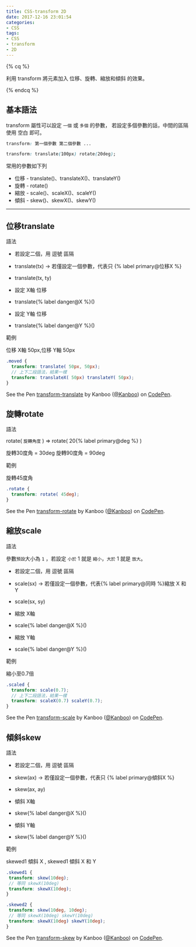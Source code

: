```yaml
---
title: CSS-transform 2D
date: 2017-12-16 23:01:54
categories: 
- CSS
tags:
- CSS
- transform
- 2D
---
```



{% cq %}

利用 transform 將元素加入 <span id="inline-blue">位移、旋轉、縮放和傾斜</span> 的效果。

{% endcq %}

<!-- more -->

## 基本語法

transform 屬性可以設定 `一個` 或 `多個` 的參數，
若設定多個參數的話，中間的區隔使用 <span id="inline-blue">空白</span> 即可。

``` CSS
transform: 第一個參數 第二個參數 ...

transform: translate(100px) rotate(20deg);
```

常用的參數如下列

- 位移 - translate()、translateX()、translateY()
- 旋轉 - rotate()
- 縮放 - scale()、scaleX()、scaleY()
- 傾斜 - skew()、skewX()、skewY()

***

## 位移translate

語法

- 若設定二個，用 <span id="inline-blue">逗號</span> 區隔
 - translate(tx) → 若僅設定一個參數，代表只 {% label primary@位移X %} 
 - translate(tx, ty)

- 設定 X軸 位移
 - translate{% label danger@X %}()

- 設定 Y軸 位移
 - translate{% label danger@Y %}()


範例

位移 X軸 50px,位移 Y軸 50px

``` scss
.moved {
  transform: translate( 50px, 50px);
  // 上下二段語法，結果一樣
  transform: translateX( 50px) translateY( 50px);
}
```

<p data-height="189" data-theme-id="0" data-slug-hash="PEPREv" data-default-tab="result" data-user="Kanboo" data-embed-version="2" data-pen-title="transform-translate" class="codepen">See the Pen <a href="https://codepen.io/Kanboo/pen/PEPREv/">transform-translate</a> by Kanboo (<a href="https://codepen.io/Kanboo">@Kanboo</a>) on <a href="https://codepen.io">CodePen</a>.</p>
<script async src="https://production-assets.codepen.io/assets/embed/ei.js"></script>

## 旋轉rotate

語法

rotate( `旋轉角度` ) =>  rotate( 20{% label primary@deg %} )

旋轉30度角 = 30deg
旋轉90度角 = 90deg

範例

旋轉45度角

``` SCSS
.rotate {
  transform: rotate( 45deg);
}
```

<p data-height="181" data-theme-id="0" data-slug-hash="dJYmQQ" data-default-tab="result" data-user="Kanboo" data-embed-version="2" data-pen-title="transform-rotate" class="codepen">See the Pen <a href="https://codepen.io/Kanboo/pen/dJYmQQ/">transform-rotate</a> by Kanboo (<a href="https://codepen.io/Kanboo">@Kanboo</a>) on <a href="https://codepen.io">CodePen</a>.</p>
<script async src="https://production-assets.codepen.io/assets/embed/ei.js"></script>

## 縮放scale

語法

參數`預設`大小為 `1` ，若設定 `小於` 1 就是 `縮小`，`大於` 1 就是 `放大`。 

- 若設定二個，用 <span id="inline-blue">逗號</span> 區隔
 - scale(sx) → 若僅設定一個參數，代表{% label primary@同時 %}縮放 X 和 Y 
 - scale(sx, sy)

- 縮放 X軸
 - scale{% label danger@X %}()

- 縮放 Y軸
 - scale{% label danger@Y %}()

範例

縮小至0.7倍

``` SCSS
.scaled {
  transform: scale(0.7); 
  // 上下二段語法，結果一樣
  transform: scaleX(0.7) scaleY(0.7);
}
```

<p data-height="235" data-theme-id="0" data-slug-hash="QajrLG" data-default-tab="result" data-user="Kanboo" data-embed-version="2" data-pen-title="transform-scale" class="codepen">See the Pen <a href="https://codepen.io/Kanboo/pen/QajrLG/">transform-scale</a> by Kanboo (<a href="https://codepen.io/Kanboo">@Kanboo</a>) on <a href="https://codepen.io">CodePen</a>.</p>
<script async src="https://production-assets.codepen.io/assets/embed/ei.js"></script>

## 傾斜skew

語法

- 若設定二個，用 <span id="inline-blue">逗號</span> 區隔
 - skew(ax) → 若僅設定一個參數，代表只 {% label primary@傾斜X %} 
 - skew(ax, ay)

- 傾斜 X軸
 - skew{% label danger@X %}()

- 傾斜 Y軸
 - skew{% label danger@Y %}()

範例

skewed1 傾斜 X , skewed1 傾斜 X 和 Y

 ``` scss
 .skewed1 {
  transform: skew(10deg);
  // 等同 skewX(10deg)
  transform: skewX(10deg);
}

.skewed2 {
  transform: skew(10deg, 10deg);
  // 等同 skewX(10deg) skewY(10deg)
  transform: skewX(10deg) skewY(10deg);
}
```

 <p data-height="318" data-theme-id="0" data-slug-hash="zpvjqL" data-default-tab="result" data-user="Kanboo" data-embed-version="2" data-pen-title="transform-skew" class="codepen">See the Pen <a href="https://codepen.io/Kanboo/pen/zpvjqL/">transform-skew</a> by Kanboo (<a href="https://codepen.io/Kanboo">@Kanboo</a>) on <a href="https://codepen.io">CodePen</a>.</p>
<script async src="https://production-assets.codepen.io/assets/embed/ei.js"></script>